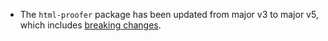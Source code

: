 - The `html-proofer` package has been updated from major v3 to major v5, which
  includes [breaking
  changes](https://github.com/gjtorikian/html-proofer/blob/v5.0.8/UPGRADING.md).
